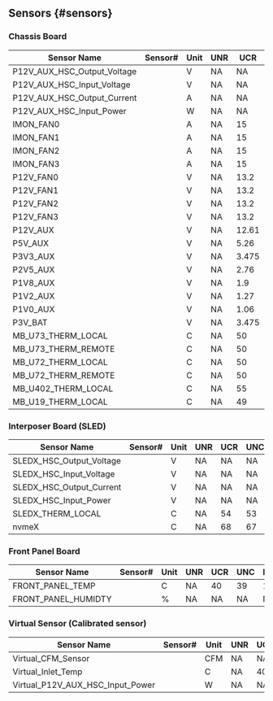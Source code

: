 ## Sensors {#sensors}

### Chassis Board

| Sensor Name                 | Sensor# | Unit | UNR | UCR   | UNC | LNC | LCR   | LNR |
| --------------------------- | ------- | ---- | --- | ----- | --- | --- | ----- | --- |
| P12V_AUX_HSC_Output_Voltage |         | V    | NA  | NA    | NA  | NA  | NA    | NA  |
| P12V_AUX_HSC_Input_Voltage  |         | V    | NA  | NA    | NA  | NA  | NA    | NA  |
| P12V_AUX_HSC_Output_Current |         | A    | NA  | NA    | NA  | NA  | NA    | NA  |
| P12V_AUX_HSC_Input_Power    |         | W    | NA  | NA    | NA  | NA  | NA    | NA  |
| IMON_FAN0                   |         | A    | NA  | 15    | 10  | NA  | NA    | NA  |
| IMON_FAN1                   |         | A    | NA  | 15    | 10  | NA  | NA    | NA  |
| IMON_FAN2                   |         | A    | NA  | 15    | 10  | NA  | NA    | NA  |
| IMON_FAN3                   |         | A    | NA  | 15    | 10  | NA  | NA    | NA  |
| P12V_FAN0                   |         | V    | NA  | 13.2  | 13  | NA  | 10.8  | NA  |
| P12V_FAN1                   |         | V    | NA  | 13.2  | 13  | NA  | 10.8  | NA  |
| P12V_FAN2                   |         | V    | NA  | 13.2  | 13  | NA  | 10.8  | NA  |
| P12V_FAN3                   |         | V    | NA  | 13.2  | 13  | NA  | 10.8  | NA  |
| P12V_AUX                    |         | V    | NA  | 12.61 | NA  | NA  | 11.39 | NA  |
| P5V_AUX                     |         | V    | NA  | 5.26  | NA  | NA  | 4.7   | NA  |
| P3V3_AUX                    |         | V    | NA  | 3.475 | NA  | NA  | 3.125 | NA  |
| P2V5_AUX                    |         | V    | NA  | 2.76  | NA  | NA  | 2.365 | NA  |
| P1V8_AUX                    |         | V    | NA  | 1.9   | NA  | NA  | 1.7   | NA  |
| P1V2_AUX                    |         | V    | NA  | 1.27  | NA  | NA  | 1.13  | NA  |
| P1V0_AUX                    |         | V    | NA  | 1.06  | NA  | NA  | 0.94  | NA  |
| P3V_BAT                     |         | V    | NA  | 3.475 | NA  | NA  | 1.99  | NA  |
| MB_U73_THERM_LOCAL          |         | C    | NA  | 50    | 49  | 1   | 0     | NA  |
| MB_U73_THERM_REMOTE         |         | C    | NA  | 50    | 49  | 1   | 0     | NA  |
| MB_U72_THERM_LOCAL          |         | C    | NA  | 50    | 49  | 1   | 0     | NA  |
| MB_U72_THERM_REMOTE         |         | C    | NA  | 50    | 49  | 1   | 0     | NA  |
| MB_U402_THERM_LOCAL         |         | C    | NA  | 55    | 54  | 1   | 0     | NA  |
| MB_U19_THERM_LOCAL          |         | C    | NA  | 49    | 48  | 1   | 0     | NA  |

### Interposer Board (SLED)

| Sensor Name              | Sensor# | Unit | UNR | UCR | UNC | LNC | LCR | LNR |
| ------------------------ | ------- | ---- | --- | --- | --- | --- | --- | --- |
| SLEDX_HSC_Output_Voltage |         | V    | NA  | NA  | NA  | NA  | NA  | NA  |
| SLEDX_HSC_Input_Voltage  |         | V    | NA  | NA  | NA  | NA  | NA  | NA  |
| SLEDX_HSC_Output_Current |         | V    | NA  | NA  | NA  | NA  | NA  | NA  |
| SLEDX_HSC_Input_Power    |         | V    | NA  | NA  | NA  | NA  | NA  | NA  |
| SLEDX_THERM_LOCAL        |         | C    | NA  | 54  | 53  | 1   | 0   | NA  |
| nvmeX                    |         | C    | NA  | 68  | 67  | 1   | 0   | NA  |

### Front Panel Board

| Sensor Name         | Sensor# | Unit | UNR | UCR | UNC | LNC | LCR | LNR |
| ------------------- | ------- | ---- | --- | --- | --- | --- | --- | --- |
| FRONT_PANEL_TEMP    |         | C    | NA  | 40  | 39  | 1   | 0   | NA  |
| FRONT_PANEL_HUMIDTY |         | %    | NA  | NA  | NA  | NA  | NA  | NA  |

### Virtual Sensor (Calibrated sensor)

| Sensor Name                      | Sensor# | Unit | UNR | UCR | UNC | LNC | LCR | LNR |
| -------------------------------- | ------- | ---- | --- | --- | --- | --- | --- | --- |
| Virtual_CFM_Sensor               |         | CFM  | NA  | NA  | NA  | NA  | NA  | NA  |
| Virtual_Inlet_Temp               |         | C    | NA  | 40  | NA  | NA  | 0   | NA  |
| Virtual_P12V_AUX_HSC_Input_Power |         | W    | NA  | NA  | NA  | NA  | NA  | NA  |
